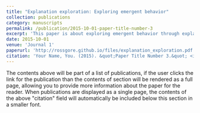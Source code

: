 ```yaml
---
title: "Explanation exploration: Exploring emergent behavior"
collection: publications
category: manuscripts
permalink: /publication/2015-10-01-paper-title-number-3
excerpt: 'This paper is about exploring emergent behavior through explanation exploration. A case study with agent-based modeling is presented to demonstrate the application of the process in detail.'
date: 2015-10-01
venue: 'Journal 1'
paperurl: 'http://rossgore.github.io/files/explanation_exploration.pdf'
citation: 'Your Name, You. (2015). &quot;Paper Title Number 3.&quot; <i>Journal 1</i>. 1(3).'
---
```


The contents above will be part of a list of publications, if the user clicks the link for the publication than the contents of section will be rendered as a full page, allowing you to provide more information about the paper for the reader. When publications are displayed as a single page, the contents of the above "citation" field will automatically be included below this section in a smaller font.